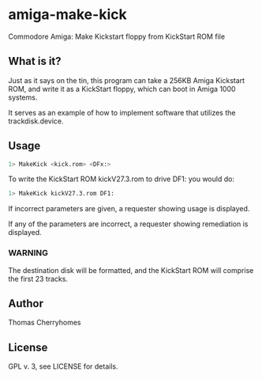 # amiga-make-kick
Commodore Amiga: Make Kickstart floppy from KickStart ROM file

## What is it?

Just as it says on the tin, this program can take a 256KB Amiga Kickstart
ROM, and write it as a KickStart floppy, which can boot in Amiga 1000
systems.

It serves as an example of how to implement software that utilizes the
trackdisk.device.

## Usage

```sh
1> MakeKick <kick.rom> <DFx:>
```

To write the KickStart ROM kickV27.3.rom to drive DF1: you would do:

```sh
1> MakeKick kickV27.3.rom DF1:
```

If incorrect parameters are given, a requester showing usage is displayed.

If any of the parameters are incorrect, a requester showing remediation is displayed.

### WARNING

The destination disk will be formatted, and the KickStart ROM will comprise the first 23 tracks.

## Author

Thomas Cherryhomes <thom dot cherryhomes at gmail dot com>

## License

GPL v. 3, see LICENSE for details.
